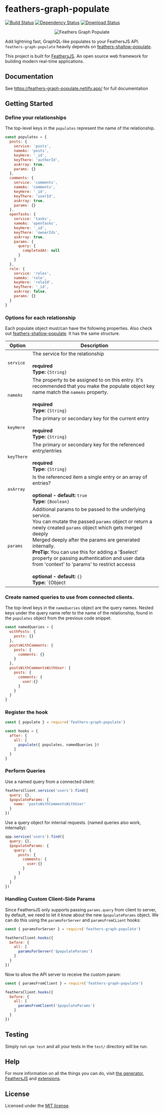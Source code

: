# feathers-graph-populate

[![Build Status](https://travis-ci.org/marshallswain/feathers-graph-populate.png?branch=master)](https://travis-ci.org/marshallswain/feathers-graph-populate)
[![Dependency Status](https://img.shields.io/david/marshallswain/feathers-graph-populate.svg?style=flat-square)](https://david-dm.org/marshallswain/feathers-graph-populate)
[![Download Status](https://img.shields.io/npm/dm/feathers-graph-populate.svg?style=flat-square)](https://www.npmjs.com/package/feathers-graph-populate)

<p align="center">
  <img 
    src="https://feathers-graph-populate.netlify.app/img/graph-populate-logo.png" 
    alt="Feathers Graph Populate"
    style="margin: 0 auto; max-width: 200px"
  />
</p>

Add lightning fast, GraphQL-like populates to your FeathersJS API. `feathers-graph-populate` heavily depends on [feathers-shallow-populate](https://www.npmjs.com/package/feathers-shallow-populate).

This project is built for [FeathersJS](http://feathersjs.com). An open source web framework for building modern real-time applications. 

## Documentation

See https://feathers-graph-populate.netlify.app/ for full documentation

## Getting Started

### Define your relationships

The top-level keys in the `populates` represent the name of the relationship.

```js
const populates = {
  posts: {
    service: 'posts',
    nameAs: 'posts',
    keyHere: '_id',
    keyThere: 'authorId',
    asArray: true,
    params: {}
  },
  comments: {
    service: 'comments',
    nameAs: 'comments',
    keyHere: '_id',
    keyThere: 'userId',
    asArray: true,
    params: {}
  },
  openTasks: {
    service: 'tasks',
    nameAs: 'openTasks',
    keyHere: '_id',
    keyThere: 'ownerIds',
    asArray: true,
    params: {
      query: {
        completedAt: null
      }
    }
  },
  role: {
    service: 'roles',
    nameAs: 'role',
    keyHere: 'roleId',
    keyThere: '_id',
    asArray: false,
    params: {}
  }
}
```

### Options for each relationship

Each populate object must/can have the following properties. Also check out [feathers-shallow-populate](https://www.npmjs.com/package/feathers-shallow-populate). It has the same structure.

| **Option** | **Description** |
|------------|-----------------|
| `service`  | The service for the relationship<br><br>**required**<br>**Type:** `{String}` |
| `nameAs`   | The property to be assigned to on this entry. It's recommended that you make the populate object key name match the `nameAs` property.<br><br>**required**<br>**Type:** `{String}` |
| `keyHere`  | The primary or secondary key for the current entry<br><br>**required**<br>**Type:** `{String}` |
| `keyThere` | The primary or secondary key for the referenced entry/entries<br><br>**required**<br>**Type:** `{String}` |
| `asArray`  | Is the referenced item a single entry or an array of entries?<br><br>**optional - default:** `true`<br>**Type:** `{Boolean}`
| `params`   | Additional params to be passed to the underlying service.<br>You can mutate the passed `params` object or return a newly created `params` object which gets merged deeply <br>Merged deeply after the params are generated internally.<br><quote>**ProTip:** You can use this for adding a '$select' property or passing authentication and user data from 'context' to 'params' to restrict accesss</quote><br><br>**optional - default:** `{}`<br>**Type:** `{Object | Function(params, context): undefined|params}` |

### Create named queries to use from connected clients.

The top-level keys in the `nameQueries` object are the query names. Nested keys under the query name refer to the name of the relationship, found in the `populates` object from the previous code snippet.

```js
const namedQueries = {
  withPosts: {
    posts: {}
  },
  postsWithComments: {
    posts: {
      comments: {}
    }
  },
  postsWithCommentsWithUser: {
    posts: {
      comments: {
        user:{}
      }
    }
  }
}
```

### Register the hook

```js
const { populate } = require('feathers-graph-populate')

const hooks = {
  after: {
    all: [
      populate({ populates, namedQueries })
    ]
  }
}
```

### Perform Queries

Use a named query from a connected client:

```js
feathersClient.service('users').find({
  query: {},
  $populateParams: {
    name: 'postsWithCommentsWithUser'
  }
})
```

Use a query object for internal requests. (named queries also work, internally):

```js
app.service('users').find({
  query: {},
  $populateParams: {
    query: {
      posts: {
        comments: {
          user:{}
        }
      }
    }
  }
})
```

### Handling Custom Client-Side Params

Since FeathersJS only supports passing `params.query` from client to server, by default, we need to let it know about the new `$populateParams` object.  We can do this using the `paramsForServer` and `paramsFromCLient` hooks:

```js
const { paramsForServer } = require('feathers-graph-populate')

feathersClient.hooks({
  before: {
    all: [
      paramsForServer('$populateParams')
    ]
  }
})
```

Now to allow the API server to receive the custom param:

```js
const { paramsFromClient } = require('feathers-graph-populate')

feathersClient.hooks({
  before: {
    all: [
      paramsFromClient('$populateParams')
    ]
  }
})
```

## Testing

Simply run `npm test` and all your tests in the `test/` directory will be run.


## Help

For more information on all the things you can do, visit [the generator](https://generator.feathers-plus.com/), [FeathersJS](http://docs.feathersjs.com) and [extensions](https://feathers-plus.github.io/).


## License

Licensed under the [MIT license](LICENSE).

